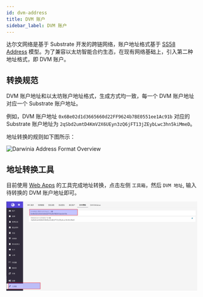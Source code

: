 ```yaml
---
id: dvm-address
title: DVM 账户
sidebar_label: DVM 账户
---
```


达尔文网络是基于 Substrate 开发的跨链网络，账户地址格式基于 [SS58 Address](https://substrate.dev/docs/en/knowledgebase/advanced/ss58-address-format) 模型。为了兼容以太坊智能合约生态，在现有网络基础上，引入第二种地址格式，即
DVM 账户。

## 转换规范

DVM 账户地址和以太坊账户地址格式，生成方式均一致，每一个 DVM 账户地址对应一个 Substrate 账户地址。

例如，DVM 账户地址 `0x6Be02d1d3665660d22FF9624b7BE0551ee1Ac91b` 对应的 Substrate 账户地址为 `2qSbd2umtD4KmV2X6UEyn3zQ6jFT13jZEybLwc3hn5kiMmeD`。

地址转换的规则如下图所示：

![Darwinia Address Format Overview](https://user-images.githubusercontent.com/1070122/96566582-55774000-12f8-11eb-9eeb-99881cd361c9.png)

## 地址转换工具

目前使用 [Web Apps](https://apps.darwinia.network/#/account) 的工具完成地址转换，点击左侧 `工具箱`，然后 `DVM 地址`, 输入待转换的 DVM 账户地址即可。

![dvm](assets/dvm/dvm-address.png)